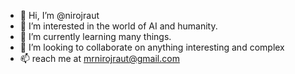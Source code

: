 - 👋 Hi, I’m @nirojraut
- 👀 I’m interested in the world of AI and humanity.
- 🌱 I’m currently learning many things.
- 💞️ I’m looking to collaborate on anything interesting and complex
- 📫 reach me at mrnirojraut@gmail.com

<!---
nirojraut/nirojraut is a ✨ special ✨ repository because its `README.md` (this file) appears on your GitHub profile.
You can click the Preview link to take a look at your changes.
--->

